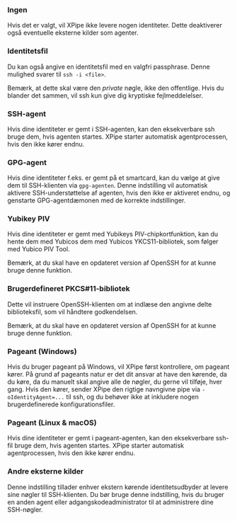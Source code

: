 ### Ingen

Hvis det er valgt, vil XPipe ikke levere nogen identiteter. Dette deaktiverer også eventuelle eksterne kilder som agenter.

### Identitetsfil

Du kan også angive en identitetsfil med en valgfri passphrase.
Denne mulighed svarer til `ssh -i <file>`.

Bemærk, at dette skal være den *private* nøgle, ikke den offentlige.
Hvis du blander det sammen, vil ssh kun give dig kryptiske fejlmeddelelser.

### SSH-agent

Hvis dine identiteter er gemt i SSH-agenten, kan den eksekverbare ssh bruge dem, hvis agenten startes.
XPipe starter automatisk agentprocessen, hvis den ikke kører endnu.

### GPG-agent

Hvis dine identiteter f.eks. er gemt på et smartcard, kan du vælge at give dem til SSH-klienten via `gpg-agenten`.
Denne indstilling vil automatisk aktivere SSH-understøttelse af agenten, hvis den ikke er aktiveret endnu, og genstarte GPG-agentdæmonen med de korrekte indstillinger.

### Yubikey PIV

Hvis dine identiteter er gemt med Yubikeys PIV-chipkortfunktion, kan du hente dem med Yubicos
dem med Yubicos YKCS11-bibliotek, som følger med Yubico PIV Tool.

Bemærk, at du skal have en opdateret version af OpenSSH for at kunne bruge denne funktion.

### Brugerdefineret PKCS#11-bibliotek

Dette vil instruere OpenSSH-klienten om at indlæse den angivne delte biblioteksfil, som vil håndtere godkendelsen.

Bemærk, at du skal have en opdateret version af OpenSSH for at kunne bruge denne funktion.

### Pageant (Windows)

Hvis du bruger pageant på Windows, vil XPipe først kontrollere, om pageant kører.
På grund af pageants natur er det dit ansvar at have den kørende, da du
køre, da du manuelt skal angive alle de nøgler, du gerne vil tilføje, hver gang.
Hvis den kører, sender XPipe den rigtige navngivne pipe via
`-oIdentityAgent=...` til ssh, og du behøver ikke at inkludere nogen brugerdefinerede konfigurationsfiler.

### Pageant (Linux & macOS)

Hvis dine identiteter er gemt i pageant-agenten, kan den eksekverbare ssh-fil bruge dem, hvis agenten startes.
XPipe starter automatisk agentprocessen, hvis den ikke kører endnu.

### Andre eksterne kilder

Denne indstilling tillader enhver ekstern kørende identitetsudbyder at levere sine nøgler til SSH-klienten. Du bør bruge denne indstilling, hvis du bruger en anden agent eller adgangskodeadministrator til at administrere dine SSH-nøgler.
